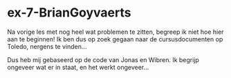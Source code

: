 # ex-7-BrianGoyvaerts

Na vorige les met nog heel wat problemen te zitten, begreep ik niet hoe hier aan te beginnen! 
Ik ben dus op zoek gegaan naar de cursusdocumenten op Toledo, nergens te vinden... 

Dus heb mij gebaseerd op de code van Jonas en Wibren. 
Ik begrijp ongeveer wat er in staat, en het werkt ongeveer... 

